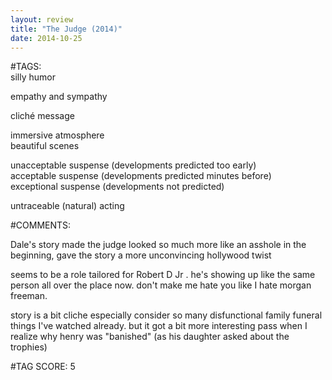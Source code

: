 ```yaml
---  
layout: review  
title: "The Judge (2014)"  
date: 2014-10-25  
---  
```

  
#TAGS:  
silly humor  
  
empathy and sympathy  
  
cliché message  
  
immersive atmosphere  
beautiful scenes  
  
unacceptable suspense (developments predicted too early)  
acceptable suspense (developments predicted minutes before)  
exceptional suspense (developments not predicted)  
  
untraceable (natural) acting  
  
#COMMENTS:  
  
Dale's story made the judge looked so much more like an asshole in the beginning, gave the story a more unconvincing hollywood twist  
  
seems to be a role tailored for Robert D Jr . he's showing up like the same person all over the place now. don't make me hate you like I hate morgan freeman.  
  
story is a bit cliche especially consider so many disfunctional family funeral things I've watched already. but it got a bit more interesting pass when I realize why henry was "banished" (as his daughter asked about the trophies)  
  
  
  
  
  
#TAG SCORE: 5  
